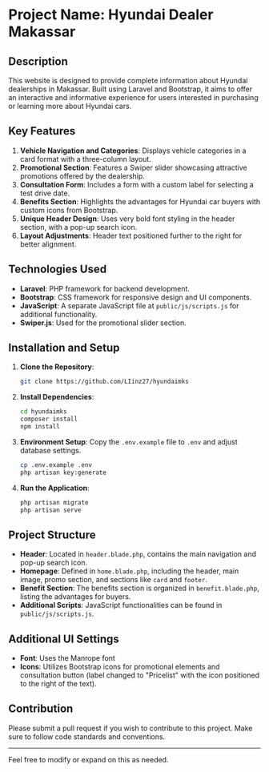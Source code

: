 # Project Name: **Hyundai Dealer Makassar**

## Description
This website is designed to provide complete information about Hyundai dealerships in Makassar. Built using Laravel and Bootstrap, it aims to offer an interactive and informative experience for users interested in purchasing or learning more about Hyundai cars.

## Key Features
1. **Vehicle Navigation and Categories**: Displays vehicle categories in a card format with a three-column layout.
2. **Promotional Section**: Features a Swiper slider showcasing attractive promotions offered by the dealership.
3. **Consultation Form**: Includes a form with a custom label for selecting a test drive date.
4. **Benefits Section**: Highlights the advantages for Hyundai car buyers with custom icons from Bootstrap.
5. **Unique Header Design**: Uses very bold font styling in the header section, with a pop-up search icon.
6. **Layout Adjustments**: Header text positioned further to the right for better alignment.

## Technologies Used
- **Laravel**: PHP framework for backend development.
- **Bootstrap**: CSS framework for responsive design and UI components.
- **JavaScript**: A separate JavaScript file at `public/js/scripts.js` for additional functionality.
- **Swiper.js**: Used for the promotional slider section.

## Installation and Setup
1. **Clone the Repository**: 
   ```bash
   git clone https://github.com/LIinz27/hyundaimks
   ```
2. **Install Dependencies**:
   ```bash
   cd hyundaimks
   composer install
   npm install
   ```
3. **Environment Setup**: Copy the `.env.example` file to `.env` and adjust database settings.
   ```bash
   cp .env.example .env
   php artisan key:generate
   ```
4. **Run the Application**:
   ```bash
   php artisan migrate
   php artisan serve
   ```
   
## Project Structure
- **Header**: Located in `header.blade.php`, contains the main navigation and pop-up search icon.
- **Homepage**: Defined in `home.blade.php`, including the header, main image, promo section, and sections like `card` and `footer`.
- **Benefit Section**: The benefits section is organized in `benefit.blade.php`, listing the advantages for buyers.
- **Additional Scripts**: JavaScript functionalities can be found in `public/js/scripts.js`.

## Additional UI Settings
- **Font**: Uses the Manrope font
- **Icons**: Utilizes Bootstrap icons for promotional elements and consultation button (label changed to "Pricelist" with the icon positioned to the right of the text).

## Contribution
Please submit a pull request if you wish to contribute to this project. Make sure to follow code standards and conventions.

---

Feel free to modify or expand on this as needed.